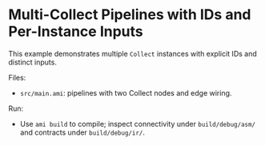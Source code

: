 # Multi-Collect Pipelines with IDs and Per-Instance Inputs

This example demonstrates multiple `Collect` instances with explicit IDs and distinct inputs.

Files:
- `src/main.ami`: pipelines with two Collect nodes and edge wiring.

Run:
- Use `ami build` to compile; inspect connectivity under `build/debug/asm/` and contracts under `build/debug/ir/`.

